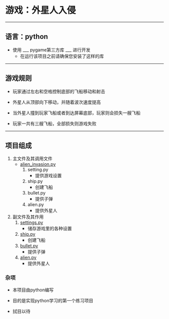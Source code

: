 # 游戏：外星人入侵
---------------
## 语言：python
* 使用 ___ pygame第三方库 ___ 进行开发  
    * 在运行该项目之前请确保您安装了这样的库  
---------------
## 游戏规则
* 玩家通过左右和空格控制底部的飞船移动和射击  
- 外星人从顶部向下移动，并随着波次速度提高  
* 当外星人撞到玩家飞船或者到达屏幕底部，玩家则会损失一艘飞船  
- 玩家一共有三艘飞船，全部损失则游戏失败  
---------------
## 项目组成
1. 主文件及其调用文件
    * [alien_invasion.py](/Alion_invasion/alien_invasion.py)
        1. setting.py
            * 提供游戏设置
        2. ship.py
            * 创建飞船
        3. bullet.py
            * 提供子弹
        4. alien.py
            * 提供外星人
2. 副文件及其作用
    1. [settings.py](/Alion_invasion/settings.py)
        * 储存游戏里的各种设置
    2. [ship.py](/Alion_invasion/ship.py)
        - 创建飞船
    3. [bullet.py](/Alion_invasion/bullet.py)
        * 提供子弹
    4. [alien.py](/Alion_invasion/alien.py)
        * 提供外星人
### 杂项  
* 本项目由python编写  
- 目的是实现python学习的第一个练习项目  
* 拭目以待  